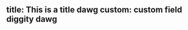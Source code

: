 title: This is a title dawg
custom: custom field diggity dawg
---
<!-- py yaml freaks out on this file, still not sure why :\ -->